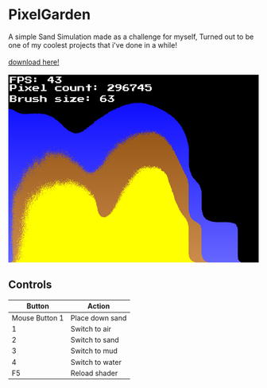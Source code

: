 # PixelGarden
A simple Sand Simulation made as a challenge for myself, Turned out to be one of my coolest projects that i've done in a while!<br><br>
[download here!](.github/preview.7z)
<br><br>
![Showcase image](.github/image.png)

## Controls
|     Button     |      Action      |
|----------------|------------------|
| Mouse Button 1 |  Place down sand |
| 1              |  Switch to air   |
| 2              |  Switch to sand  |
| 3              |  Switch to mud   |
| 4              |  Switch to water |
| F5             |  Reload shader   |
